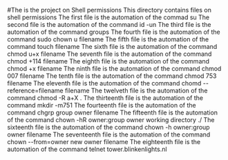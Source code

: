 #The is the project on Shell permissions
This directory contains files on shell permissions
The first file is the automation of the commad su
The second file is the automation of the command id -un
The third file is the automation of the command groups
The fourth file is the automation of the command sudo chown u filename
The fifth file is the automation of the command touch filename
The sixth file is the automation of the command chmod u+x filename
The seventh file is the automation of the command chmod +114 filename
The eighth file is the automation of the command chmod +x filename
The ninth file is the automation of the command chmod 007 filename
The tenth file is the automation of the command chmod 753 filename
The eleventh file is the automation of the command chomd --reference=filename filename
The twelveth file is the automation of the command chmod -R a+X . 
The thirteenth file is the automation of the command mkdir -m751
The fourteenth file is the automation of the command chgrp group owner filename
The fifteenth file is the automation of the command chown -hR owner:group owner working directory ./
The sixteenth file is the automation of the command chown -h owner:group owner filename
The seventeenth file is the automation of the command chown --from=owner new owner filename
The eighteenth file is the automation of the command telnet tower.blinkenlights.nl
